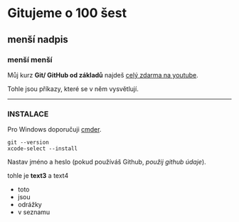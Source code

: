 # Gitujeme o 100 šest

## menší nadpis
### menší menší
Můj kurz **Git/ GitHub od základů**
najdeš [celý zdarma na youtube](http://robweb.sk).  

Tohle jsou příkazy, které se v něm vysvětlují.

---

### INSTALACE

Pro Windows doporučuji [cmder](http://cmder.net/).

```
git --version
xcode-select --install
```

Nastav jméno a heslo (pokud používáš Github, _použij github údaje_).

tohle je **text3**
a text4

* toto
* jsou
* odrážky 
* v seznamu

